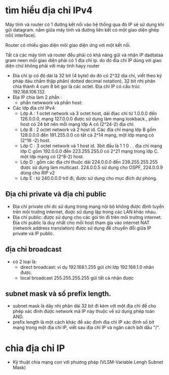 # tìm hiểu địa chỉ IPv4

Máy tính  và router có 1 đường kết nối vào hệ thống qua đó IP sẽ sử dụng khi gửi  datagram. nắm giữa máy tính và đường liên kết có một giao diện ghép nối( interface).

Router có nhiều giao diện mõi giao diện  ứng vơi một kết nối.

Tất cả các máy tính và router đều phải có khả năng gửi  và nhận  IP dadtataa gram neen mỗi giao diện phải có 1 địa chỉ ip. do đó đia chỉ IP dúng vơi giao diện chứ không phải với  máy tính hayy router

- Đia chỉ ip có độ dài là 32 bit (4 byte) do đó có 2^32 dịa chỉ, viết theo ký  pháp  dáu chấm  thập phân( dotted  decimal notation), 32 bit nhị phân chia thành 4 cụm 8 bit gọi là các octet. Địa chỉ IP có cấu trúc 192.168.106.132.
- Địa  IP chia làm 2 phần : 
    - phần netwwork  và phần host:
- Các lớp địa chỉ IPv4 
    - Lớp A : 1 octet network và 3 octet host, dải địac chỉ từ 1.0.0.0 đến 126.0.0.0, mạng 127.0.0.0 được sử dụng làm mạng lookback., phần host có 24 bit nên mỗi mạng lớp A có (2^24-2) địa chỉ.
    - Lớp B : 2 octet network và 2 host id. Các địa chỉ mạng lớp B gồm 128.0.0.0 đến 191.255.0.0 có tất cả 2^14 mạng, một lớp mạng có (2^16 -2) host.
    - Lớp C : 3 octet network và 1 host id. 3bit đầu là 1 1 0 . . địa chỉ mạng lớp C gồm 192.0.0.0 đến 223.255.255.0 có 2^21 mạng trong lớp C. một lớp mạng có (2^8-2) host.
    - Lớp D : gồm các địa chỉ thuộc dải 224.0.0.0 đến 239.255.255.255 được sử dụng làm multicast. 224.0.0.5 sử dụng cho OSPF, 224.0.0.9 dùng cho RIP v2
    - Lớp E : từ 240.0.0.0 trở đi, được sử dụng cho mục đích dự phòng.

## Địa chỉ private và địa chỉ public  
- Địa chỉ private chỉ dc sử dụng trong mạng nội bộ không được định tuyến trên môi trường internet, được sử dụng lặp trong các LAN  khác nhau.
- Địa chỉ public: được sử dụng cho các gói tin đi trên môi trường internet. Địa chỉ public là duy nhất cho mỗi host tham gia vào internet
NAT (network address translation) được sử dụng để chuyển đổi giữa IP private và IP public.

## địa chỉ broadcast
- có 2 loại là:
    - direct broadcast: ví dụ 192.168.1.255 gửi chỉ lớp 192.168.1.0 nhân được.
    - local broadcast 255.255.255.255 gửi tất cả nhận được
## subnet mask và số prefix length.
- subnet mask là dãy nhị phân dài 32 bit đi kèm với một địa chỉ để cho phép xác đinh được network mà IP này thuộc về sử dụng phép toán AND.
- prefix length là một cách khác để xác định địa chỉ IP xác định số bit mạng trong một địa chỉ IP, viết sau địa chỉ IP  và ngăn cách bởi dấu "/".


# chia địa chỉ IP 
- Kỹ thuật chia mạng con với phương pháp (VLSM-Variable Lengh Subnet Mask)
